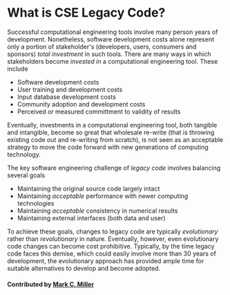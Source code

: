 # What is CSE Legacy Code?

Successful computational engineering tools involve many person years of development. Nonetheless, software
development costs alone represent only a portion of stakeholder's (developers, users, consumers and sponsors)
*total investment* in such tools. There are many ways in which stakeholders become *invested in* a computational
engineering tool. These include

* Software development costs
* User training and development costs
* Input database development costs
* Community adoption and development costs
* Perceived or measured committment to validity of results

Eventually, investments in a computational engineering tool, both tangible and intangible, become so great that
wholesale re-write (that is throwing existing code out and re-writing from scratch), is not seen as an acceptable
strategy to move the code forward with new generations of computing technology.

The key software engineering challenge of *legacy code* involves balancing several goals

* Maintaining the original source code largely intact
* Maintaining *acceptable* performance with newer computing technologies
* Maintaining *acceptable* consistency in numerical results
* Maintaining external interfaces (both data and user)

To achieve these goals, changes to legacy code are typically *evolutionary* rather than *revolutionary* in nature.
Eventually, however, even evolutionary code changes can become cost prohibitive. Typically, by the time legacy code faces
this demise, which could easily involve more than 30 years of development, the evolutionary approach has provided ample
time for suitable alternatives to develop and become adopted.

#### Contributed by [Mark C. Miller](https://github.com/markcmiller86)

<!---
Publish: yes
Categories: development
Topics: legacy code
Tags:
Level: 0
Prerequisites: none
Aggregate: none
--->
